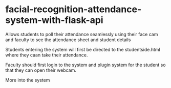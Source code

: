 # facial-recognition-attendance-system-with-flask-api

Allows students to poll their attendance seamlessly using their face cam and faculty to see the attendance sheet and student details

Students entering the system will first be directed to the studentside.html where they caan take their attendance.

Faculty should first login to the system and plugin system for the student so that they can open their webcam.

More into the system 
